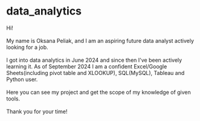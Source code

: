 # data_analytics
Hi!
 <br><br> My name is Oksana Peliak, and I am an aspiring future data analyst actively looking for a job.
 <br> <br>I got into data analytics in June 2024 and since then I've been actively learning it. As of September 2024 I am a confident Excel/Google Sheets(including pivot table and XLOOKUP), SQL(MySQL), Tableau and Python user. 
  <br><br>Here you can see my project and get the scope of my knowledge of given tools. 
  <br><br>Thank you for your time!
